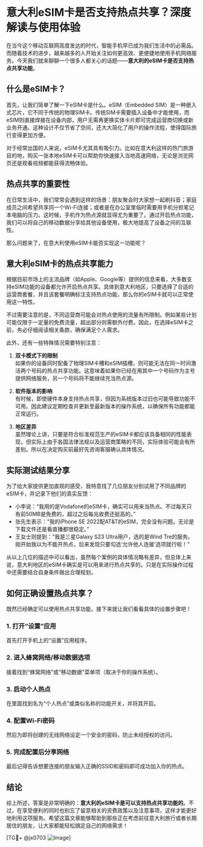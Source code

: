 # 意大利eSIM卡是否支持热点共享？深度解读与使用体验

在当今这个移动互联网高度发达的时代，智能手机早已成为我们生活中的必需品。而随着技术的进步，越来越多的人开始关注如何更高效、更便捷地使用手机网络服务。今天我们就来聊聊一个很多人都关心的话题——**意大利的eSIM卡是否支持热点共享功能**。

## 什么是eSIM卡？

首先，让我们简单了解一下eSIM卡是什么。eSIM（Embedded SIM）是一种嵌入式芯片，它不同于传统的物理SIM卡。传统SIM卡需要插入设备中才能使用，而eSIM则直接焊接在设备内部，用户无需再更换实体卡片即可完成运营商切换或新业务开通。这种设计不仅节省了空间，还大大简化了用户的操作流程，使得国际旅行变得更加方便。

对于经常出国的人来说，eSIM卡尤其具有吸引力。比如在意大利这样的热门旅游目的地，购买一张本地eSIM卡可以帮助你快速接入当地高速网络，无论是浏览网页还是观看视频都能获得流畅体验。

## 热点共享的重要性

在日常生活中，我们常常会遇到这样的场景：朋友聚会时大家想一起刷抖音；家庭成员之间希望共享同一个Wi-Fi连接；或者是在办公室里临时需要用手机分担笔记本电脑的压力。这时候，手机作为热点源就显得尤为重要了。通过开启热点功能，我们可以将自己的移动数据分享给其他设备使用，极大地提高了设备之间的互联性。

那么问题来了，在意大利使用eSIM卡能否实现这一功能呢？

## 意大利eSIM卡的热点共享能力

根据目前市场上的主流品牌（如Apple、Google等）提供的信息来看，大多数支持eSIM功能的设备都允许开启热点共享。具体到意大利地区，只要选择了合适的运营商套餐，并且该套餐明确标注支持热点功能，那么你的eSIM卡就可以正常使用这一特性。

不过需要注意的是，不同运营商可能会对热点使用的流量有所限制。例如某些计划可能仅限于一定量的免费流量，超出部分则需额外付费。因此，在选择eSIM卡之前，务必仔细阅读相关条款，确保满足个人需求。

此外，还有一些特殊情况需要特别注意：

1. **双卡模式下的限制**  
   如果你的设备同时配备了物理SIM卡槽和eSIM插槽，则可能无法在同一时间激活两个号码的热点共享功能。这意味着如果你已经在用其中一个号码作为主号提供网络服务，另一个号码将不能继续充当热点源。

2. **软件版本的影响**  
   有时候，即使硬件本身支持热点共享，但因为系统版本过旧也可能导致功能不可用。因此建议定期检查并更新至最新版本的操作系统，以确保所有功能都能正常运行。

3. **地区差异**  
   虽然理论上讲，只要是符合标准规范生产的eSIM卡都应该具备相同的性能表现，但实际上由于各国法律法规以及运营商策略的不同，实际体验可能会有所差别。所以在决定购买前最好先咨询客服确认具体情况。

## 实际测试结果分享

为了给大家提供更加直观的感受，我特意找了几位朋友分别试用了不同品牌的eSIM卡，并记录下他们的真实反馈：

- 小李说：“我用的是Vodafone的eSIM卡，确实可以用来当热点。不过每天只有前50MB是免费的，超过之后每兆收费还挺高的。”  
- 张先生表示：“我的iPhone SE 2022配AT&T的eSIM，完全没有问题。无论是下载文件还是看直播都很稳定。”  
- 王女士则提到：“我是三星Galaxy S23 Ultra用户，选的是Wind Tre的服务。刚开始我以为不能开热点，后来发现只要勾选‘允许他人连接’选项就行啦！”

从以上几位的描述中可以看出，虽然每个案例的具体情况略有差异，但总体上来说，意大利地区的eSIM卡确实是可以用来进行热点共享的。只是在实际操作过程中还需要结合自身条件做出合理规划。

## 如何正确设置热点共享？

既然已经确定可以使用热点共享功能，接下来就让我们看看具体的设置步骤吧！

### 1. 打开“设置”应用
首先打开手机上的“设置”应用程序。

### 2. 进入蜂窝网络/移动数据选项
接着找到“蜂窝网络”或“移动数据”菜单项（取决于你的操作系统）。

### 3. 启动个人热点
在里面找到名为“个人热点”或类似名称的功能开关，并将其开启。

### 4. 配置Wi-Fi密码
然后为即将创建的无线网络设定一个安全的密码，防止未经授权的访问。

### 5. 完成配置后分享网络
最后记得告诉想要连接的朋友输入正确的SSID和密码即可成功加入你的热点。

## 结论

综上所述，答案是非常明确的：**意大利的eSIM卡是可以支持热点共享功能的**。不过，在享受便利的同时也别忘了留意相关的资费政策以及注意事项，这样才能更好地利用这项服务。希望这篇文章能够帮助到那些正在考虑前往意大利旅行或者长期居住的朋友，让大家都能轻松搞定自己的网络需求！

[TG💪+ @jx0703 ![Image](https://github.com/user-attachments/assets/dbca1d08-cadb-493c-b0ec-ad6f7a83f270)]